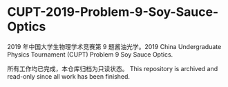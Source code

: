 # CUPT-2019-Problem-9-Soy-Sauce-Optics
2019 年中国大学生物理学术竞赛第 9 题酱油光学。2019 China Undergraduate Physics Tournament (CUPT) Problem 9 Soy Sauce Optics.

所有工作均已完成，本仓库归档为只读状态。 This repository is archived and read-only since all work has been finished.